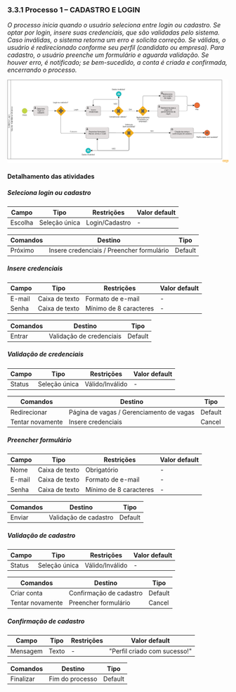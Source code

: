 ### 3.3.1 Processo 1 – CADASTRO E LOGIN

_O processo inicia quando o usuário seleciona entre login ou cadastro. Se optar por login, insere suas credenciais, que são validadas pelo sistema. Caso inválidas, o sistema retorna um erro e solicita correção. Se válidas, o usuário é redirecionado conforme seu perfil (candidato ou empresa). Para cadastro, o usuário preenche um formulário e aguarda validação. Se houver erro, é notificado; se bem-sucedido, a conta é criada e confirmada, encerrando o processo._

![Modelo BPMN do Processo 1](docs/images/Cadastro_Login_BPMN.png)

#### Detalhamento das atividades

##### Seleciona login ou cadastro

| **Campo**       | **Tipo**         | **Restrições** | **Valor default** |
|-----------------|-----------------|---------------|-------------------|
| Escolha        | Seleção única    | Login/Cadastro | - |

| **Comandos**   | **Destino**        | **Tipo**  |
|---------------|------------------|----------|
| Próximo      | Insere credenciais / Preencher formulário | Default |

##### Insere credenciais

| **Campo** | **Tipo**       | **Restrições**         | **Valor default** |
|----------|---------------|-----------------------|-------------------|
| E-mail   | Caixa de texto | Formato de e-mail      | - |
| Senha    | Caixa de texto | Mínimo de 8 caracteres | - |

| **Comandos**   | **Destino**          | **Tipo**  |
|---------------|------------------|----------|
| Entrar       | Validação de credenciais | Default |

##### Validação de credenciais

| **Campo**        | **Tipo**     | **Restrições**  | **Valor default** |
|-----------------|-------------|---------------|-------------------|
| Status         | Seleção única | Válido/Inválido | - |

| **Comandos**   | **Destino**                         | **Tipo**  |
|---------------|---------------------------------|----------|
| Redirecionar | Página de vagas / Gerenciamento de vagas | Default |
| Tentar novamente | Insere credenciais | Cancel |

##### Preencher formulário

| **Campo**      | **Tipo**       | **Restrições**         | **Valor default** |
|---------------|---------------|-----------------------|-------------------|
| Nome         | Caixa de texto | Obrigatório           | - |
| E-mail       | Caixa de texto | Formato de e-mail     | - |
| Senha        | Caixa de texto | Mínimo de 8 caracteres | - |

| **Comandos**    | **Destino**                 | **Tipo**  |
|----------------|---------------------------|----------|
| Enviar        | Validação de cadastro       | Default |

##### Validação de cadastro

| **Campo**        | **Tipo**     | **Restrições**  | **Valor default** |
|-----------------|-------------|---------------|-------------------|
| Status         | Seleção única | Válido/Inválido | - |

| **Comandos**       | **Destino**                    | **Tipo**  |
|------------------|--------------------------------|----------|
| Criar conta     | Confirmação de cadastro         | Default |
| Tentar novamente | Preencher formulário           | Cancel |

##### Confirmação de cadastro

| **Campo**       | **Tipo**     | **Restrições** | **Valor default** |
|----------------|-------------|--------------|-------------------|
| Mensagem      | Texto        | -            | "Perfil criado com sucesso!" |

| **Comandos**   | **Destino** | **Tipo**  |
|---------------|-------------|----------|
| Finalizar    | Fim do processo | Default |
